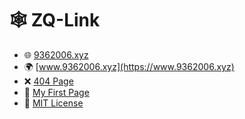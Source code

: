 # 🕸️ ZQ-Link

- 🌐 [9362006.xyz](https://9362006.xyz)  
- 🌍 [www.9362006.xyz](https://www.9362006.xyz)  
- ❌ [404 Page](https://404.9362006.xyz)  
- 👤 [My First Page](https://me.9362006.xyz)  
- 📜 [MIT License](https://mit.9362006.xyz)
